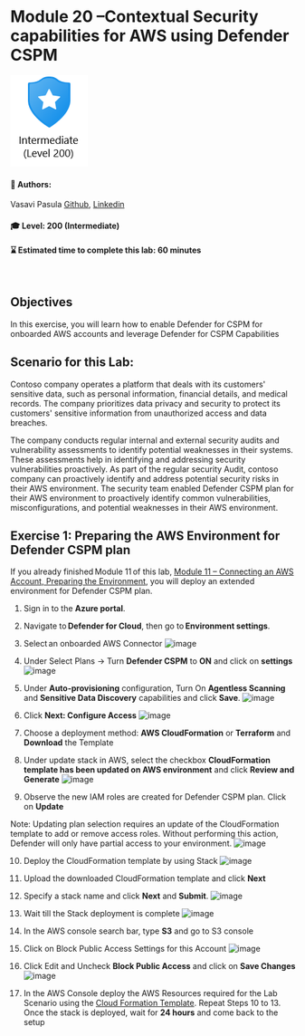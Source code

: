 # Module 20 –Contextual Security capabilities for AWS using Defender CSPM  

<p align="left"><img src="../Images/asc-labs-intermediate.gif?raw=true"></p>

#### 💁 Authors: 
Vasavi Pasula [Github](https://github.com/vapasula), [Linkedin](https://www.linkedin.com/in/pasulavasavi/)

#### 🎓 Level: 200 (Intermediate)
#### ⌛ Estimated time to complete this lab: 60 minutes
<br />

## Objectives
In this exercise, you will learn how to enable Defender for CSPM for onboarded AWS accounts and leverage Defender for CSPM Capabilities 

## Scenario for this Lab: 

Contoso company operates a platform that deals with its customers' sensitive data, such as personal information, financial details, and medical records. 
The company prioritizes data privacy and security to protect its customers' sensitive information from unauthorized access and data breaches. 

The company conducts regular internal and external security audits and vulnerability assessments to identify potential weaknesses in their systems. 
These assessments help in identifying and addressing security vulnerabilities proactively. 
As part of the regular security Audit, contoso company can proactively identify and address potential security risks in their AWS environment. 
The security team enabled Defender CSPM plan for their AWS environment to proactively identify common vulnerabilities, misconfigurations, and potential weaknesses 
in their AWS environment. 

## Exercise 1: Preparing the AWS Environment for Defender CSPM plan 

If you already finished Module 11 of this lab, [Module 11 – Connecting an AWS Account, Preparing the Environment](https://github.com/Azure/Microsoft-Defender-for-Cloud/blob/main/Labs/Modules/Module-11-AWS.md), you will deploy an extended environment for Defender CSPM plan. 
1. Sign in to the **Azure portal**. 
2. Navigate to **Defender for Cloud**, then go to **Environment settings**.
3. Select an onboarded AWS Connector 
![image](https://github.com/Azure/Microsoft-Defender-for-Cloud/assets/102209701/f0d5ef05-384f-4722-8c6e-69b47ff18b02)
4.	Under Select Plans -> Turn **Defender CSPM** to **ON** and click on **settings**
   ![image](https://github.com/Azure/Microsoft-Defender-for-Cloud/assets/102209701/3d4496c8-2860-4e48-9b78-8df6c5222206)

5.	Under **Auto-provisioning** configuration, Turn On **Agentless Scanning** and **Sensitive Data Discovery** capabilities and click **Save**.
   ![image](https://github.com/Azure/Microsoft-Defender-for-Cloud/assets/102209701/6cea2a78-d5db-47ec-ac35-3909c127c28e)
6.	Click **Next: Configure Access**
   ![image](https://github.com/Azure/Microsoft-Defender-for-Cloud/assets/102209701/27750503-8598-459d-8f69-75ab8812882e)
7.	Choose a deployment method: **AWS CloudFormation** or **Terraform** and **Download** the Template
8.	Under update stack in AWS, select the checkbox **CloudFormation template has been updated on AWS environment** and click **Review and Generate**
   ![image](https://github.com/Azure/Microsoft-Defender-for-Cloud/assets/102209701/cfb22e34-6bca-43a2-b887-5ce6d094d4b1)
9.	Observe the new IAM roles are created for Defender CSPM plan. Click on **Update**

Note: Updating plan selection requires an update of the CloudFormation template to add or remove access roles. Without performing this action, Defender will only have partial access to your environment.
![image](https://github.com/Azure/Microsoft-Defender-for-Cloud/assets/102209701/18cea134-bb1d-41e7-a219-a77109bf39ef)

10.	Deploy the CloudFormation template by using Stack
    ![image](https://github.com/Azure/Microsoft-Defender-for-Cloud/assets/102209701/0d148702-aed8-4726-bb1b-3a638df51e33)
11.	Upload the downloaded CloudFormation template and click **Next**
12.	Specify a stack name and click **Next** and **Submit**.
    ![image](https://github.com/Azure/Microsoft-Defender-for-Cloud/assets/102209701/c2266de1-5568-401e-8b53-4059e327b1e7)
13.	Wait till the Stack deployment is complete
    ![image](https://github.com/Azure/Microsoft-Defender-for-Cloud/assets/102209701/6356b52d-93e6-4fcc-a2a2-223fcc6f4ce9)
14. In the AWS console search bar, type **S3** and go to S3 console
15. Click on Block Public Access Settings for this Account
    ![image](https://github.com/Azure/Microsoft-Defender-for-Cloud/assets/102209701/3dc0de4f-b0bd-4c6a-b6fc-374566bce0b2)
16. Click Edit and Uncheck **Block Public Access** and click on **Save Changes**
    ![image](https://github.com/Azure/Microsoft-Defender-for-Cloud/assets/102209701/8c820bcd-2a2c-4182-a442-1630ee12040e)

18.	In the AWS Console deploy the AWS Resources required for the Lab Scenario using the [Cloud Formation Template](https://github.com/Azure/Microsoft-Defender-for-Cloud/blob/main/Labs/Files/AWS-Cloudformation-Template.json). Repeat Steps 10 to 13. Once the stack is deployed, wait for **24 hours** and come back to the setup










